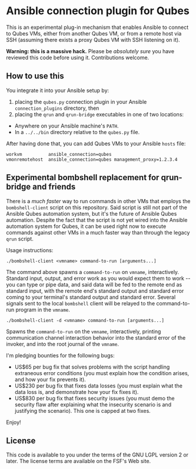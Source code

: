 Ansible connection plugin for Qubes
===================================

This is an experimental plug-in mechanism that enables Ansible to connect
to Qubes VMs, either from another Qubes VM, or from a remote host via SSH
(assuming there exists a proxy Qubes VM with SSH listening on it).

**Warning: this is a massive hack.**  Please be *absolutely sure* you
have reviewed this code before using it.  Contributions welcome.

How to use this
---------------

You integrate it into your Ansible setup by:

1. placing the `qubes.py` connection plugin in your Ansible
`connection_plugins` directory, then
2. placing the `qrun` and `qrun-bridge` executables in one of two locations:

  * Anywhere on your Ansible machine's `PATH`.
  * In a `../../bin` directory relative to the `qubes.py` file.

After having done that, you can add Qubes VMs to your Ansible `hosts` file:

```
workvm          ansible_connection=qubes
vmonremotehost  ansible_connection=qubes management_proxy=1.2.3.4
```

Experimental bombshell replacement for qrun-bridge and friends
--------------------------------------------------------------

There is a *much faster* way to run commands in other VMs that employs the `bombshell-client` script on this repository.  Said script is still not part of the Ansible Qubes automation system, but it's the future of Ansible Qubes automation.  Despite the fact that the script is not yet wired into the Ansible automation system for Qubes, it can be used right now to execute commands against other VMs in a much faster way than through the legacy `qrun` script.

Usage instructions:

    ./bombshell-client <vmname> command-to-run [arguments...]

The command above spawns a `command-to-run` on `vmname`, interactively.  Standard input, output, and error work as you would expect them to work -- you can type or pipe data, and said data will be fed to the remote end as standard input, with the remote end's standard output and standard error coming to your terminal's standard output and standard error.  Several signals sent to the local `bombshell` client will be relayed to the command-to-run program in the `vmname`.

    ./bombshell-client -d <vmname> command-to-run [arguments...]

Spawns the `command-to-run` on the `vmname`, interactively, printing communication channel interaction behavior into the standard error of the invoker, and into the root journal of the `vmname`.

I'm pledging bounties for the following bugs:

* US$65 per bug fix that solves problems with the script handling extraneous error conditions (you must explain how the condition arises, and how your fix prevents it).
* US$230 per bug fix that fixes data losses (you must explain what the data loss is, and demonstrate how your fix fixes it).
* US$830 per bug fix that fixes security issues (you must demo the security flaw after explaining what the insecurity scenario is and justifying the scenario).  This one is capped at two fixes.

Enjoy!

License
-------

This code is available to you under the terms of the GNU LGPL version 2
or later.  The license terms are available on the FSF's Web site.
